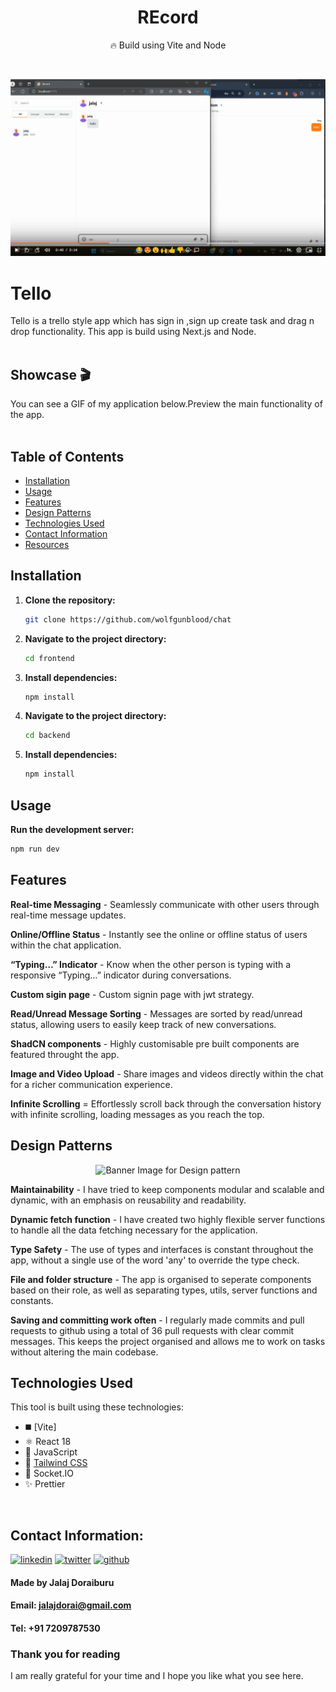 <div align="center">
  <h1>REcord</h1>
  <p>🔥 Build using Vite and Node</p>

</div>
<br />

![](<https://github.com/wolfgunblood/chat/blob/main/Screenshot%20(27).png>)

# Tello

Tello is a trello style app which has sign in ,sign up create task and drag n drop functionality.
This app is build using Next.js and Node.
<br /><br />

## Showcase 🎬

You can see a GIF of my application below.Preview the main functionality of the app. <br /> <br />

<!-- ![](https://github.com/wolfgunblood/crework-test/blob/main/frontend/public/demo.gif?raw=true) -->

<!-- ![](https://github.com/wolfgunblood/crework-test/blob/main/frontend/public/crew.webm?raw=true) -->

## Table of Contents

- [Installation](#installation)
- [Usage](#usage)
- [Features](#features)
- [Design Patterns](#design-patterns)
- [Technologies Used](#technologies-used)
- [Contact Information](#contact-information)
- [Resources](#resources)

## Installation

1. **Clone the repository:**
   ```bash
   git clone https://github.com/wolfgunblood/chat
   ```
1. **Navigate to the project directory:**
   ```bash
   cd frontend
   ```
1. **Install dependencies:**
   ```bash
   npm install
   ```
1. **Navigate to the project directory:**
   ```bash
   cd backend
   ```
1. **Install dependencies:**
   ```bash
   npm install
   ```

## Usage

**Run the development server:**

```bash
npm run dev
```

## Features

**Real-time Messaging** - Seamlessly communicate with other users through real-time message updates.

**Online/Offline Status** - Instantly see the online or offline status of users within the chat application.

**“Typing…” Indicator** - Know when the other person is typing with a responsive “Typing…” indicator during conversations.

**Custom sigin page** - Custom signin page with jwt strategy.

**Read/Unread Message Sorting** - Messages are sorted by read/unread status, allowing users to easily keep track of new conversations.

**ShadCN components** - Highly customisable pre built components are featured throught the app.

**Image and Video Upload** - Share images and videos directly within the chat for a richer communication experience.

**Infinite Scrolling** = Effortlessly scroll back through the conversation history with infinite scrolling, loading messages as you reach the top.

## Design Patterns

<div align="center">
<img src="frontend/public/design-patterns.jpeg" alt="Banner Image for Design pattern" width="300">
</div>

**Maintainability** - I have tried to keep components modular and scalable and dynamic, with an emphasis on reusability and readability.

**Dynamic fetch function** - I have created two highly flexible server functions to handle all the data fetching necessary for the application.

**Type Safety** - The use of types and interfaces is constant throughout the app, without a single use of the word 'any' to override the type check.

**File and folder structure** - The app is organised to seperate components based on their role, as well as separating types, utils, server functions and constants.

**Saving and committing work often** - I regularly made commits and pull requests to github using a total of 36 pull requests with clear commit messages. This keeps the project organised and allows me to work on tasks without altering the main codebase.

## Technologies Used

This tool is built using these technologies:

- ◼️ [Vite]
- ⚛️ React 18
- 🔰 JavaScript
- 💠 [Tailwind CSS](https://tailwindcss.com)
- 📏 Socket.IO
- ✨ Prettier

<br />

## Contact Information:

[![linkedin](https://skillicons.dev/icons?i=linkedin)](https://www.linkedin.com/in/jalajdorai/)
[![twitter](https://skillicons.dev/icons?i=twitter)](https://www.x.com/jalajdu/)
[![github](https://skillicons.dev/icons?i=github)](https://github.com/wolfgunblood/)

#### Made by Jalaj Doraiburu

#### Email: **jalajdorai@gmail.com**

#### Tel: **+91 7209787530**

### Thank you for reading

I am really grateful for your time and I hope you like what you see here.
